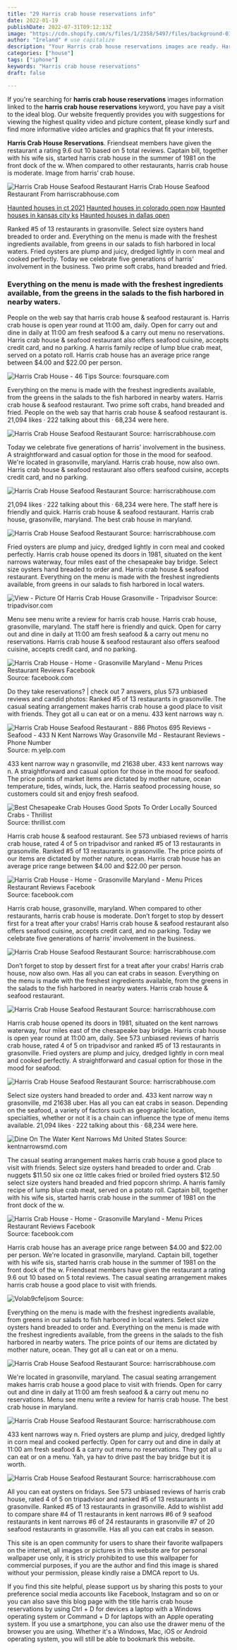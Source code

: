 ```yaml
---
title: "29 Harris crab house reservations info"
date: 2022-01-19
publishDate: 2022-07-31T09:12:13Z
image: "https://cdn.shopify.com/s/files/1/2358/5497/files/background-01_1_2048x.png?v=1569272109"
author: "Ireland" # use capitalize
description: "Your Harris crab house reservations images are ready. Harris crab house reservations are a topic that is being searched for and liked by netizens now. You can Download the Harris crab house reservations files here. Get all royalty-free vectors."
categories: ["house"]
tags: ["iphone"]
keywords: "Harris crab house reservations"
draft: false

---
```


If you're searching for **harris crab house reservations** images information linked to the **harris crab house reservations** keyword, you have pay a visit to the ideal  blog.  Our website frequently  provides you with  suggestions  for viewing  the highest  quality video and picture  content, please kindly surf and find more informative video articles and graphics  that fit your interests.

**Harris Crab House Reservations**. Friendseat members have given the restaurant a rating 9.6 out 10 based on 5 total reviews. Captain bill, together with his wife sis, started harris crab house in the summer of 1981 on the front dock of the w. When compared to other restaurants, harris crab house is moderate. Image from harris’ crab house.

![Harris Crab House Seafood Restaurant](https://cdn.shopify.com/s/files/1/2358/5497/files/shutterstock_56882137_1_-01_3218ef44-bb42-46be-90ac-a7714e47272b_2048x.jpg?v=1626783373 "Harris Crab House Seafood Restaurant")
Harris Crab House Seafood Restaurant From harriscrabhouse.com

[Haunted houses in ct 2021](/haunted-houses-in-ct-2021/)
[Haunted houses in colorado open now](/haunted-houses-in-colorado-open-now/)
[Haunted houses in kansas city ks](/haunted-houses-in-kansas-city-ks/)
[Haunted houses in dallas open](/haunted-houses-in-dallas-open/)

Ranked #5 of 13 restaurants in grasonville. Select size oysters hand breaded to order and. Everything on the menu is made with the freshest ingredients available, from greens in our salads to fish harbored in local waters. Fried oysters are plump and juicy, dredged lightly in corn meal and cooked perfectly. Today we celebrate five generations of harris’ involvement in the business. Two prime soft crabs, hand breaded and fried.

### Everything on the menu is made with the freshest ingredients available, from the greens in the salads to the fish harbored in nearby waters.

People on the web say that harris crab house &amp; seafood restaurant is. Harris crab house is open year round at 11:00 am, daily. Open for carry out and dine in daily at 11:00 am fresh seafood &amp; a carry out menu no reservations. Harris crab house &amp; seafood restaurant also offers seafood cuisine, accepts credit card, and no parking. A harris family recipe of lump blue crab meat, served on a potato roll. Harris crab house has an average price range between $4.00 and $22.00 per person.


![Harris Crab House - 46 Tips](https://fastly.4sqi.net/img/general/600x600/TsNLvIp62HoYG5MGZzaGBSTjtG2zo6okfOJ4_pRih4c.jpg "Harris Crab House - 46 Tips")
Source: foursquare.com

Everything on the menu is made with the freshest ingredients available, from the greens in the salads to the fish harbored in nearby waters. Harris crab house &amp; seafood restaurant. Two prime soft crabs, hand breaded and fried. People on the web say that harris crab house &amp; seafood restaurant is. 21,094 likes · 222 talking about this · 68,234 were here.

![Harris Crab House Seafood Restaurant](https://cdn.shopify.com/s/files/1/2358/5497/files/homeimage-01_2048x.png?v=1631550137 "Harris Crab House Seafood Restaurant")
Source: harriscrabhouse.com

Today we celebrate five generations of harris’ involvement in the business. A straightforward and casual option for those in the mood for seafood. We&#039;re located in grasonville, maryland. Harris crab house, now also own. Harris crab house &amp; seafood restaurant also offers seafood cuisine, accepts credit card, and no parking.

![Harris Crab House Seafood Restaurant](https://cdn.shopify.com/s/files/1/2358/5497/files/df-01_2048x.png?v=1626781822 "Harris Crab House Seafood Restaurant")
Source: harriscrabhouse.com

21,094 likes · 222 talking about this · 68,234 were here. The staff here is friendly and quick. Harris crab house &amp; seafood restaurant. Harris crab house, grasonville, maryland. The best crab house in maryland.

![Harris Crab House Seafood Restaurant](https://cdn.shopify.com/s/files/1/2358/5497/files/shutterstock_56882137_1_-01_3218ef44-bb42-46be-90ac-a7714e47272b_2048x.jpg?v=1626783373 "Harris Crab House Seafood Restaurant")
Source: harriscrabhouse.com

Fried oysters are plump and juicy, dredged lightly in corn meal and cooked perfectly. Harris crab house opened its doors in 1981, situated on the kent narrows waterway, four miles east of the chesapeake bay bridge. Select size oysters hand breaded to order and. Harris crab house &amp; seafood restaurant. Everything on the menu is made with the freshest ingredients available, from greens in our salads to fish harbored in local waters.

![View - Picture Of Harris Crab House Grasonville - Tripadvisor](https://media-cdn.tripadvisor.com/media/photo-s/09/00/49/f2/harris-crab-house.jpg "View - Picture Of Harris Crab House Grasonville - Tripadvisor")
Source: tripadvisor.com

Menu see menu write a review for harris crab house. Harris crab house, grasonville, maryland. The staff here is friendly and quick. Open for carry out and dine in daily at 11:00 am fresh seafood &amp; a carry out menu no reservations. Harris crab house &amp; seafood restaurant also offers seafood cuisine, accepts credit card, and no parking.

![Harris Crab House - Home - Grasonville Maryland - Menu Prices Restaurant Reviews Facebook](https://lookaside.fbsbx.com/lookaside/crawler/media/?media_id=6493334534070054 "Harris Crab House - Home - Grasonville Maryland - Menu Prices Restaurant Reviews Facebook")
Source: facebook.com

Do they take reservations? | check out 7 answers, plus 573 unbiased reviews and candid photos: Ranked #5 of 13 restaurants in grasonville. The casual seating arrangement makes harris crab house a good place to visit with friends. They got all u can eat or on a menu. 433 kent narrows way n.

![Harris Crab House Seafood Restaurant - 886 Photos 695 Reviews - Seafood - 433 N Kent Narrows Way Grasonville Md - Restaurant Reviews - Phone Number](https://s3-media0.fl.yelpcdn.com/bphoto/W1rqX3qetbMerHRjKppT3Q/348s.jpg "Harris Crab House Seafood Restaurant - 886 Photos 695 Reviews - Seafood - 433 N Kent Narrows Way Grasonville Md - Restaurant Reviews - Phone Number")
Source: m.yelp.com

433 kent narrow way n grasonville, md 21638 uber. 433 kent narrows way n. A straightforward and casual option for those in the mood for seafood. The price points of market items are dictated by mother nature, ocean temperature, tides, winds, luck, the. Harris seafood processing house, so customers could sit and enjoy fresh seafood.

![Best Chesapeake Crab Houses Good Spots To Order Locally Sourced Crabs - Thrillist](https://assets3.thrillist.com/v1/image/2882032/381x254/crop;webp=auto;jpeg_quality=60.jpg "Best Chesapeake Crab Houses Good Spots To Order Locally Sourced Crabs - Thrillist")
Source: thrillist.com

Harris crab house &amp; seafood restaurant. See 573 unbiased reviews of harris crab house, rated 4 of 5 on tripadvisor and ranked #5 of 13 restaurants in grasonville. Ranked #5 of 13 restaurants in grasonville. The price points of our items are dictated by mother nature, ocean. Harris crab house has an average price range between $4.00 and $22.00 per person.

![Harris Crab House - Home - Grasonville Maryland - Menu Prices Restaurant Reviews Facebook](https://lookaside.fbsbx.com/lookaside/crawler/media/?media_id=6514586228611551 "Harris Crab House - Home - Grasonville Maryland - Menu Prices Restaurant Reviews Facebook")
Source: facebook.com

Harris crab house, grasonville, maryland. When compared to other restaurants, harris crab house is moderate. Don’t forget to stop by dessert first for a treat after your crabs! Harris crab house &amp; seafood restaurant also offers seafood cuisine, accepts credit card, and no parking. Today we celebrate five generations of harris’ involvement in the business.

![Harris Crab House Seafood Restaurant](https://cdn.shopify.com/s/files/1/2358/5497/files/goldbellygraphics-02_f7c8dc75-d2ea-46c1-b3a9-9a50afc4c034_2048x.png?v=1610566316 "Harris Crab House Seafood Restaurant")
Source: harriscrabhouse.com

Don’t forget to stop by dessert first for a treat after your crabs! Harris crab house, now also own. Has all you can eat crabs in season. Everything on the menu is made with the freshest ingredients available, from the greens in the salads to the fish harbored in nearby waters. Harris crab house &amp; seafood restaurant.

![Harris Crab House Seafood Restaurant](https://cdn.shopify.com/s/files/1/2358/5497/files/crabscracking_2048x.jpg?v=1533154540 "Harris Crab House Seafood Restaurant")
Source: harriscrabhouse.com

Harris crab house opened its doors in 1981, situated on the kent narrows waterway, four miles east of the chesapeake bay bridge. Harris crab house is open year round at 11:00 am, daily. See 573 unbiased reviews of harris crab house, rated 4 of 5 on tripadvisor and ranked #5 of 13 restaurants in grasonville. Fried oysters are plump and juicy, dredged lightly in corn meal and cooked perfectly. A straightforward and casual option for those in the mood for seafood.

![Harris Crab House Seafood Restaurant](https://cdn.shopify.com/s/files/1/2358/5497/files/Screen_Shot_2020-09-24_at_1.14.50_PM_2048x.png?v=1600967721 "Harris Crab House Seafood Restaurant")
Source: harriscrabhouse.com

Select size oysters hand breaded to order and. 433 kent narrow way n grasonville, md 21638 uber. Has all you can eat crabs in season. Depending on the seafood, a variety of factors such as geographic location, specialties, whether or not it is a chain can influence the type of menu items available. 21,094 likes · 222 talking about this · 68,234 were here.

![Dine On The Water Kent Narrows Md United States](https://static.wixstatic.com/media/533cb0_dd7b474a4db34ceab5b5af047bc48212~mv2.jpg/v1/fill/w_272,h_264,al_c,q_80,usm_0.66_1.00_0.01/533cb0_dd7b474a4db34ceab5b5af047bc48212~mv2.webp "Dine On The Water Kent Narrows Md United States")
Source: kentnarrowsmd.com

The casual seating arrangement makes harris crab house a good place to visit with friends. Select size oysters hand breaded to order and. Crab nuggets $11.50 six one oz little cakes fried or broiled fried oysters $12.50 select size oysters hand breaded and fried popcorn shrimp. A harris family recipe of lump blue crab meat, served on a potato roll. Captain bill, together with his wife sis, started harris crab house in the summer of 1981 on the front dock of the w.

![Harris Crab House - Home - Grasonville Maryland - Menu Prices Restaurant Reviews Facebook](https://lookaside.fbsbx.com/lookaside/crawler/media/?media_id=123395681064003 "Harris Crab House - Home - Grasonville Maryland - Menu Prices Restaurant Reviews Facebook")
Source: facebook.com

Harris crab house has an average price range between $4.00 and $22.00 per person. We&#039;re located in grasonville, maryland. Captain bill, together with his wife sis, started harris crab house in the summer of 1981 on the front dock of the w. Friendseat members have given the restaurant a rating 9.6 out 10 based on 5 total reviews. The casual seating arrangement makes harris crab house a good place to visit with friends.

![Volab9cfeljsom](https://lookaside.fbsbx.com/lookaside/crawler/media/?media_id=6603955009674672 "Volab9cfeljsom")
Source: 

Everything on the menu is made with the freshest ingredients available, from greens in our salads to fish harbored in local waters. Select size oysters hand breaded to order and. Everything on the menu is made with the freshest ingredients available, from the greens in the salads to the fish harbored in nearby waters. The price points of our items are dictated by mother nature, ocean. They got all u can eat or on a menu.

![Harris Crab House Seafood Restaurant](https://cdn.shopify.com/s/files/1/2358/5497/files/background-01-01_4708f6dc-5be7-4105-9d0b-f54401f211a6_2048x.png?v=1584454686 "Harris Crab House Seafood Restaurant")
Source: harriscrabhouse.com

We&#039;re located in grasonville, maryland. The casual seating arrangement makes harris crab house a good place to visit with friends. Open for carry out and dine in daily at 11:00 am fresh seafood &amp; a carry out menu no reservations. Menu see menu write a review for harris crab house. The best crab house in maryland.

![Harris Crab House Seafood Restaurant](https://cdn.shopify.com/s/files/1/2358/5497/files/sitelogo-01_410x.png?v=1626782162 "Harris Crab House Seafood Restaurant")
Source: harriscrabhouse.com

433 kent narrows way n. Fried oysters are plump and juicy, dredged lightly in corn meal and cooked perfectly. Open for carry out and dine in daily at 11:00 am fresh seafood &amp; a carry out menu no reservations. They got all u can eat or on a menu. Yah, ya hav to drive past the bay bridge but it is worth.

![Harris Crab House Seafood Restaurant](https://cdn.shopify.com/s/files/1/2358/5497/files/background-01_1_2048x.png?v=1569272109 "Harris Crab House Seafood Restaurant")
Source: harriscrabhouse.com

All you can eat oysters on fridays. See 573 unbiased reviews of harris crab house, rated 4 of 5 on tripadvisor and ranked #5 of 13 restaurants in grasonville. Ranked #5 of 13 restaurants in grasonville. Add to wishlist add to compare share #4 of 11 restaurants in kent narrows #6 of 9 seafood restaurants in kent narrows #6 of 24 restaurants in grasonville #7 of 20 seafood restaurants in grasonville. Has all you can eat crabs in season.

This site is an open community for users to share their favorite wallpapers on the internet, all images or pictures in this website are for personal wallpaper use only, it is stricly prohibited to use this wallpaper for commercial purposes, if you are the author and find this image is shared without your permission, please kindly raise a DMCA report to Us.

If you find this site helpful, please support us by sharing this posts to your preference social media accounts like Facebook, Instagram and so on or you can also save this blog page with the title harris crab house reservations by using Ctrl + D for devices a laptop with a Windows operating system or Command + D for laptops with an Apple operating system. If you use a smartphone, you can also use the drawer menu of the browser you are using. Whether it's a Windows, Mac, iOS or Android operating system, you will still be able to bookmark this website.
